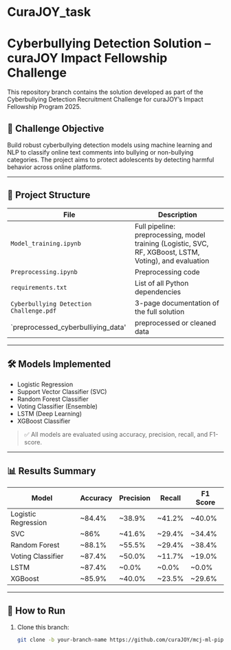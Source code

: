 # CuraJOY_task
# Cyberbullying Detection Solution – curaJOY Impact Fellowship Challenge

This repository branch contains the solution developed as part of the Cyberbullying Detection Recruitment Challenge for curaJOY’s Impact Fellowship Program 2025.

## 📌 Challenge Objective
Build robust cyberbullying detection models using machine learning and NLP to classify online text comments into bullying or non-bullying categories. The project aims to protect adolescents by detecting harmful behavior across online platforms.

---

## 📂 Project Structure

| File | Description |
|------|-------------|
| `Model_training.ipynb` | Full pipeline: preprocessing, model training (Logistic, SVC, RF, XGBoost, LSTM, Voting), and evaluation |
| `Preprocessing.ipynb` |Preprocessing code|
| `requirements.txt` | List of all Python dependencies |
| `Cyberbullying Detection Challenge.pdf` | 3-page documentation of the full solution |
|`preprocessed_cyberbulliying_data' | preprocessed or cleaned data |

---

## 🛠️ Models Implemented

- Logistic Regression
- Support Vector Classifier (SVC)
- Random Forest Classifier
- Voting Classifier (Ensemble)
- LSTM (Deep Learning)
- XGBoost Classifier

> ✅ All models are evaluated using accuracy, precision, recall, and F1-score.

---

## 📊 Results Summary

| Model              | Accuracy | Precision | Recall | F1 Score |
|-------------------|----------|-----------|--------|----------|
| Logistic Regression | ~84.4%  | ~38.9%    | ~41.2% | ~40.0%   |
| SVC                 | ~86%    | ~41.6%    | ~29.4% | ~34.4%   |
| Random Forest       | ~88.1%  | ~55.5%    | ~29.4% | ~38.4%   |
| Voting Classifier   | ~87.4%  | ~50.0%    | ~11.7% | ~19.0%   |
| LSTM                | ~87.4%  | ~0.0%     | ~0.0%  | ~0.0%    |
| XGBoost             | ~85.9%  | ~40.0%    | ~23.5% | ~29.6%   |

---

## 🚀 How to Run

1. Clone this branch:
   ```bash
   git clone -b your-branch-name https://github.com/curaJOY/mcj-ml-pipelines.git
